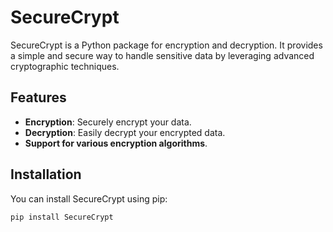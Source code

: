 # SecureCrypt

SecureCrypt is a Python package for encryption and decryption. It provides a simple and secure way to handle sensitive data by leveraging advanced cryptographic techniques.

## Features
- **Encryption**: Securely encrypt your data.
- **Decryption**: Easily decrypt your encrypted data.
- **Support for various encryption algorithms**.

## Installation

You can install SecureCrypt using pip:

```bash
pip install SecureCrypt
